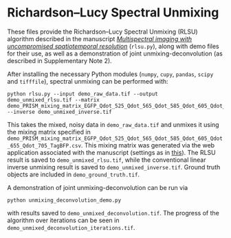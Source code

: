 # Richardson–Lucy Spectral Unmixing

These files provide the Richardson–Lucy Spectral Unmixing (RLSU) algorithm described in the manuscript [_Multispectral imaging with uncompromised spatiotemporal resolution_](https://doi.org/10.1038/s41566-025-01745-7) (``rlsu.py``), along with demo files for their use, as well as a demonstration of joint unmixing-deconvolution (as described in Supplementary Note 2).

After installing the necessary Python modules (`numpy`, `cupy`, `pandas`, `scipy` and `tifffile`), spectral unmixing can be performed with:
```
python rlsu.py --input demo_raw_data.tif --output demo_unmixed_rlsu.tif --matrix demo_PRISM_mixing_matrix_EGFP_Qdot_525_Qdot_565_Qdot_585_Qdot_605_Qdot_655_Qdot_705_TagBFP.csv --inverse demo_unmixed_inverse.tif
```
This takes the mixed, noisy data in `demo_raw_data.tif` and unmixes it using the mixing matrix specified in `demo_PRISM_mixing_matrix_EGFP_Qdot_525_Qdot_565_Qdot_585_Qdot_605_Qdot_655_Qdot_705_TagBFP.csv`.
This mixing matrix was generated via the web application associated with the manuscript (settings as in [this](https://beryl.mrc-lmb.cam.ac.uk/calculators/spectral_unmixing/?_inputs_&f1n=%22EGFP%22&f4n=%22Qdot%20585%22&primary=%22Spectrally%20flat%20(e.g.%2080%3A20%20beamsplitter)%22&brightness=100&f3n=%22Qdot%20565%22&f2n=%22Qdot%20525%22&f6n=%22Qdot%20655%22&f7n=%22Qdot%20705%22&brightnessScale=false&f5n=%22Qdot%20605%22&dset=%22PRISM%20491%2F514%2F532%2F561%2F594%2F633%2F670%22&f8n=%22TagBFP%22)).
The RLSU result is saved to `demo_unmixed_rlsu.tif`, while the conventional linear inverse unmixing result is saved to `demo_unmixed_inverse.tif`.
Ground truth objects are included in `demo_ground_truth.tif`.

A demonstration of joint unmixing-deconvolution can be run via
```
python unmixing_deconvolution_demo.py
```
with results saved to `demo_unmixed_deconvolution.tif`.
The progress of the algorithm over iterations can be seen in `demo_unmixed_deconvolution_iterations.tif`.
